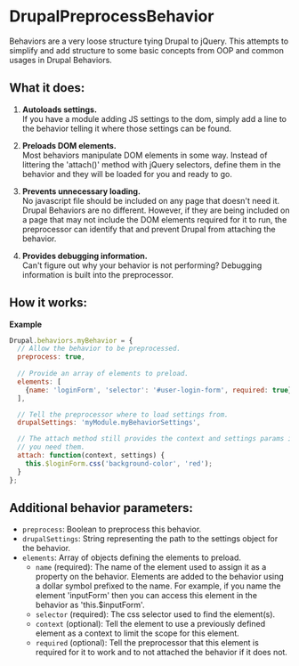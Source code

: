 # DrupalPreprocessBehavior

Behaviors are a very loose structure tying Drupal to jQuery.  This attempts
to simplify and add structure to some basic concepts from OOP and common
usages in Drupal Behaviors.

## What it does:
1. **Autoloads settings.**  
   If you have a module adding JS settings to the dom, simply add a line to
   the behavior telling it where those settings can be found.
   
1. **Preloads DOM elements.**  
   Most behaviors manipulate DOM elements in some way.  Instead of
   littering the 'attach()' method with jQuery selectors, define them in
   the behavior and they will be loaded for you and ready to go.
   
1. **Prevents unnecessary loading.**  
   No javascript file should be included on any page that doesn't need it.
   Drupal Behaviors are no different.  However, if they are being included
   on a page that may not include the DOM elements required for it to run,
   the preprocessor can identify that and prevent Drupal from attaching
   the behavior.
   
1. **Provides debugging information.**  
   Can't figure out why your behavior is not performing?  Debugging
   information is built into the preprocessor.

## How it works:
**Example**  
  ```javascript
  Drupal.behaviors.myBehavior = {
    // Allow the behavior to be preprocessed.
    preprocess: true,
    
    // Provide an array of elements to preload.
    elements: [
      {name: 'loginForm', 'selector': '#user-login-form', required: true}
    ],

    // Tell the preprocessor where to load settings from.
    drupalSettings: 'myModule.myBehaviorSettings',

    // The attach method still provides the context and settings params if
    // you need them.
    attach: function(context, settings) {
      this.$loginForm.css('background-color', 'red');
    }
  };
  ```

## Additional behavior parameters:
- `preprocess`: Boolean to preprocess this behavior.
- `drupalSettings`: String representing the path to the settings object for
    the behavior.
- `elements`: Array of objects defining the elements to preload.
  - `name` (required): The name of the element used to assign it as a
    property on the behavior.  Elements are added to the behavior using a
    dollar symbol prefixed to the name.  For example, if you name the
    element 'inputForm' then you can access this element in the behavior
    as 'this.$inputForm'.
  - `selector` (required): The css selector used to find the element(s).
  - `context` (optional): Tell the element to use a previously defined
    element as a context to limit the scope for this element.
  - `required` (optional): Tell the preprocessor that this element is
    required for it to work and to not attached the behavior if it does not.
